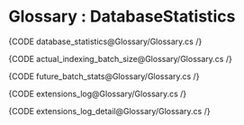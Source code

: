 ﻿# Glossary : DatabaseStatistics

{CODE database_statistics@Glossary/Glossary.cs /}

{CODE actual_indexing_batch_size@Glossary/Glossary.cs /}

{CODE future_batch_stats@Glossary/Glossary.cs /}

{CODE extensions_log@Glossary/Glossary.cs /}

{CODE extensions_log_detail@Glossary/Glossary.cs /}
